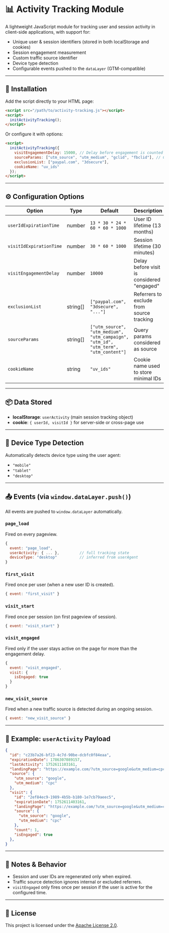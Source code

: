 # 📊 Activity Tracking Module

A lightweight JavaScript module for tracking user and session activity in client-side applications, with support for:

- Unique user & session identifiers (stored in both localStorage and cookies)
- Session engagement measurement
- Custom traffic source identifier
- Device type detection
- Configurable events pushed to the `dataLayer` (GTM-compatible)

---

## 🚀 Installation

Add the script directly to your HTML page:

```html
<script src="/path/to/activity-tracking.js"></script>
<script>
  initActivityTracking();
</script>
```

Or configure it with options:

```html
<script>
  initActivityTracking({
    visitEngagementDelay: 15000, // Delay before engagement is counted (in ms)
    sourceParams: ["utm_source", "utm_medium", "gclid", "fbclid"], // Custom traffic source keys
    exclusionList: ["paypal.com", "3dsecure"],
    cookieName: "uv_ids"
  });
</script>
```

---

## ⚙️ Configuration Options

| Option                 | Type     | Default                                       | Description |
|------------------------|----------|-----------------------------------------------|-------------|
| `userIdExpirationTime` | number   | `13 * 30 * 24 * 60 * 60 * 1000`               | User ID lifetime (13 months) |
| `visitIdExpirationTime`| number   | `30 * 60 * 1000`                              | Session lifetime (30 minutes) |
| `visitEngagementDelay` | number   | `10000`                                       | Delay before visit is considered "engaged" |
| `exclusionList`        | string[] | `["paypal.com", "3dsecure", "..."]`           | Referrers to exclude from source tracking |
| `sourceParams`         | string[] | `["utm_source", "utm_medium", "utm_campaign", "utm_id", "utm_term", "utm_content"]` | Query params considered as source |
| `cookieName`           | string   | `"uv_ids"`                                    | Cookie name used to store minimal IDs |

---

## 📦 Data Stored

- **localStorage**: `userActivity` (main session tracking object)
- **cookie**: `{ userId, visitId }` for server-side or cross-page use

---

## 📐 Device Type Detection

Automatically detects device type using the user agent:

- `"mobile"`
- `"tablet"`
- `"desktop"`

---

## 📤 Events (via `window.dataLayer.push()`)

All events are pushed to `window.dataLayer` automatically.

### `page_load`
Fired on every pageview.

```js
{
  event: "page_load",
  userActivity: { ... },         // full tracking state
  deviceType: "desktop"          // inferred from userAgent
}
```

### `first_visit`
Fired once per user (when a new user ID is created).

```js
{ event: "first_visit" }
```

### `visit_start`
Fired once per session (on first pageview of session).

```js
{ event: "visit_start" }
```

### `visit_engaged`
Fired only if the user stays active on the page for more than the engagement delay.

```js
{
  event: "visit_engaged",
  visit: {
    isEngaged: true
  }
}
```

### `new_visit_source`
Fired when a new traffic source is detected during an ongoing session.

```js
{ event: "new_visit_source" }
```

---

## 🧪 Example: `userActivity` Payload

```json
{
  "id": "c23b7a26-bf23-4c7d-90be-dcbfc0f84eaa",
  "expirationDate": 1786307089157,
  "lastActivity": 1752611103161,
  "landingPage": "https://example.com/?utm_source=google&utm_medium=cpc",
  "source": {
    "utm_source": "google",
    "utm_medium": "cpc"
  },
  "visit": {
    "id": "2ef84ec9-1989-4b5b-b180-1e7cb79aeec5",
    "expirationDate": 1752611403161,
    "landingPage": "https://example.com/?utm_source=google&utm_medium=cpc",
    "source": {
      "utm_source": "google",
      "utm_medium": "cpc"
    },
    "count": 1,
    "isEngaged": true
  },
}
```

---

## 🧪 Notes & Behavior

- Session and user IDs are regenerated only when expired.
- Traffic source detection ignores internal or excluded referrers.
- `visitEngaged` only fires once per session if the user is active for the configured time.

---

## 📄 License

This project is licensed under the [Apache License 2.0](LICENSE).
